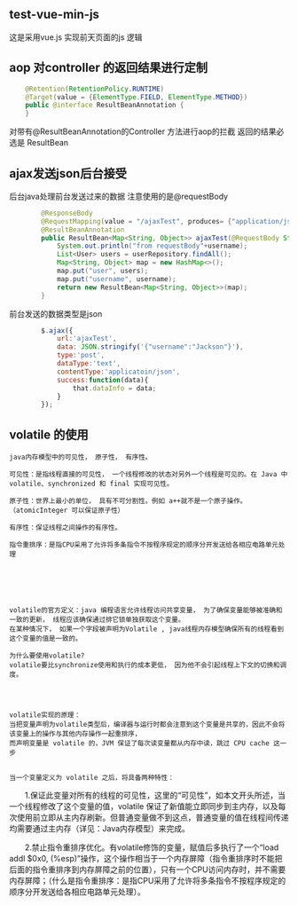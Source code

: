 ## test-vue-min-js
这是采用vue.js 实现前天页面的js 逻辑


## aop 对controller 的返回结果进行定制
```java
	@Retention(RetentionPolicy.RUNTIME)
	@Target(value = {ElementType.FIELD, ElementType.METHOD})
	public @interface ResultBeanAnnotation {
	}
```


对带有@ResultBeanAnnotation的Controller 方法进行aop的拦截
返回的结果必选是 ResultBean<T>



## ajax发送json后台接受

后台java处理前台发送过来的数据 注意使用的是@requestBody

```java
		@ResponseBody
		@RequestMapping(value = "/ajaxTest", produces= {"application/json;charset=utf-8"})
		@ResultBeanAnnotation
		public ResultBean<Map<String, Object>> ajaxTest(@RequestBody String username) {
			System.out.println("from requestBody"+username);
			List<User> users = userRepository.findAll();
			Map<String, Object> map = new HashMap<>();
			map.put("user", users);
			map.put("username", username);
			return new ResultBean<Map<String, Object>>(map);
		}
```
前台发送的数据类型是json
 
```javascript
		$.ajax({
			url:'ajaxTest',
			data: JSON.stringify('{"username":"Jackson"}'),
			type:'post',
			dataType:'text',
			contentType:'applicatoin/json',
			success:function(data){
				that.dataInfo = data;
			}
		});
```


## volatile 的使用
	java内存模型中的可见性， 原子性， 有序性。
	
	可见性：是指线程直接的可见性， 一个线程修改的状态对另外一个线程是可见的。在 Java 中volatile、synchronized 和 final 实现可见性。
	
	原子性：世界上最小的单位， 具有不可分割性。例如 a++就不是一个原子操作。（atomicInteger 可以保证原子性）
	
	有序性：保证线程之间操作的有序性。
	
	指令重排序：是指CPU采用了允许将多条指令不按程序规定的顺序分开发送给各相应电路单元处理
	

	
	
	

	volatile的官方定义：java 编程语言允许线程访问共享变量， 为了确保变量能够被准确和一致的更新， 线程应该确保通过排它锁单独获取这个变量。
	在某种情况下， 如果一个字段被声明为Volatile , java线程内存模型确保所有的线程看到这个变量的值是一致的。
	
	为什么要使用volatile?
	volatile要比synchronize使用和执行的成本更低， 因为他不会引起线程上下文的切换和调度。
	
	
	
	
	volatile实现的原理：
	当把变量声明为volatile类型后，编译器与运行时都会注意到这个变量是共享的，因此不会将该变量上的操作与其他内存操作一起重排序，
	而声明变量是 volatile 的，JVM 保证了每次读变量都从内存中读，跳过 CPU cache 这一步
	
	
	当一个变量定义为 volatile 之后，将具备两种特性：

　　1.保证此变量对所有的线程的可见性，这里的“可见性”，如本文开头所述，当一个线程修改了这个变量的值，volatile 保证了新值能立即同步到主内存，以及每次使用前立即从主内存刷新。但普通变量做不到这点，普通变量的值在线程间传递均需要通过主内存（详见：Java内存模型）来完成。

　　2.禁止指令重排序优化。有volatile修饰的变量，赋值后多执行了一个“load addl $0x0, (%esp)”操作，这个操作相当于一个内存屏障（指令重排序时不能把后面的指令重排序到内存屏障之前的位置），只有一个CPU访问内存时，并不需要内存屏障；（什么是指令重排序：是指CPU采用了允许将多条指令不按程序规定的顺序分开发送给各相应电路单元处理）。
	
	
	
	
	
	
	
	
	
	
	
	
	
	
	
	
	
	
	
	
	
	
	
	

